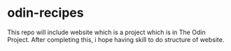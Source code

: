 # odin-recipes
This repo will include website which is a project which is in The Odin Project.
After completing this, i hope having skill to do structure of website.